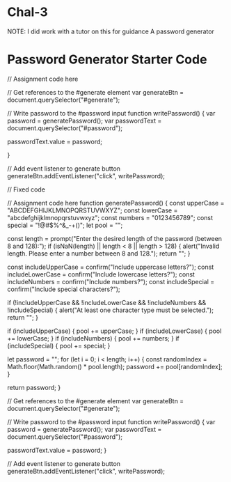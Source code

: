 # Chal-3
NOTE: I did work with a tutor on this for guidance
A password generator

# Password Generator Starter Code

// Assignment code here


// Get references to the #generate element
var generateBtn = document.querySelector("#generate");

// Write password to the #password input
function writePassword() {
  var password = generatePassword();
  var passwordText = document.querySelector("#password");

  passwordText.value = password;

}

// Add event listener to generate button
generateBtn.addEventListener("click", writePassword);


// Fixed code

// Assignment code here
function generatePassword() {
  const upperCase = "ABCDEFGHIJKLMNOPQRSTUVWXYZ";
  const lowerCase = "abcdefghijklmnopqrstuvwxyz";
  const numbers = "0123456789";
  const special = "!@#$%^&_-+()";
  let pool = "";

  const length = prompt("Enter the desired length of the password (between 8 and 128):");
  if (isNaN(length) || length < 8 || length > 128) {
    alert("Invalid length. Please enter a number between 8 and 128.");
    return "";
  }

  const includeUpperCase = confirm("Include uppercase letters?");
  const includeLowerCase = confirm("Include lowercase letters?");
  const includeNumbers = confirm("Include numbers?");
  const includeSpecial = confirm("Include special characters?");

  if (!includeUpperCase && !includeLowerCase && !includeNumbers && !includeSpecial) {
    alert("At least one character type must be selected.");
    return "";
  }

  if (includeUpperCase) {
    pool += upperCase;
  }
  if (includeLowerCase) {
    pool += lowerCase;
  }
  if (includeNumbers) {
    pool += numbers;
  }
  if (includeSpecial) {
    pool += special;
  }

  let password = "";
  for (let i = 0; i < length; i++) {
    const randomIndex = Math.floor(Math.random() * pool.length);
    password += pool[randomIndex];
  }

  return password;
}

// Get references to the #generate element
var generateBtn = document.querySelector("#generate");


// Write password to the #password input
function writePassword() {
  var password = generatePassword();
  var passwordText = document.querySelector("#password");

  passwordText.value = password;
}


// Add event listener to generate button
generateBtn.addEventListener("click", writePassword);
